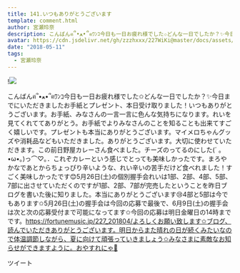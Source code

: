 ```yaml
---
title: 141.いつもありがとうございます
template: comment.html
author: 宮瀬玲奈
description: こんばんฅ՞•ﻌ•՞ฅﾜﾝｺ今日も一日お疲れ様でした✩どんな一日でしたか？✨今日までにいただきましたお手紙とプレゼント、本日受け取りました！いつもありがとうございます。お手紙、みなさんの一言一言に色んな気持ち...
avatar: https://cdn.jsdelivr.net/gh/zzzhxxx/227WiKi@master/docs/assets/photo/avatar/reina.jpg
date: "2018-05-11"
tags:
  - 宮瀬玲奈
---
```


!![](https://cdn.jsdelivr.net/gh/227WiKi/227WiKi-image@master/blog-image/reina-2018-05-11_1.jpg)


こんばんฅ՞•ﻌ•՞ฅﾜﾝｺ今日も一日お疲れ様でした✩どんな一日でしたか？✨今日までにいただきましたお手紙とプレゼント、本日受け取りました！いつもありがとうございます。お手紙、みなさんの一言一言に色んな気持ちになります。れいを見てくれててありがとう。お手紙でよりみなさんのことを知ることも出来てすごく嬉しいです。プレゼントも本当にありがとうございます。マイメロちゃんグッズや消耗品などもいただきました。ありがとうございます。大切に使わせていただきます。この前日野屋カレーさん食べました。チーズのってるのにした(´ ｡•ω•｡)っ⌒♡｡．これぞカレーという感じでとっても美味しかったです。まろやかなであとからちょっぴり辛いような、れい辛いの苦手だけど食べれました！すごく美味しかったです😊5月26日(土)の個別握手会れいは1部、2部、4部、5部、7部に出させていただくのですが1部、2部、7部が完売したということを昨日ブログを書いた後に知りました。本当にありがとうございます😢4部と5部は今でもあります✩5月26日(土)の握手会は今回の応募で最後で、6月9日(土)の握手会は次と次の応募受付まで可能になってます✩今回の応募は明日金曜日の14時までです。https://fortunemusic.jp/227_201804/よろしくお願い致します✩ブログ、読んでいただきありがとうございます。明日からまた晴れの日が続くみたいなので体温調節しながら、夏に向けて頑張っていきましょう✩みなさまに素敵なお知らせができますように。おやすれにゃ💓


ツイート



